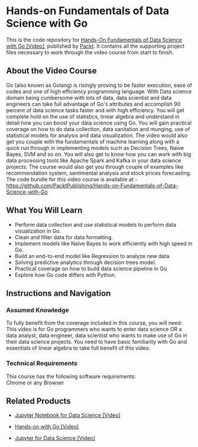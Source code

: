 # Hands-on Fundamentals of Data Science with Go
This is the code repository for [Hands-On Fundamentals of Data Science with Go [Video]](https://www.packtpub.com/big-data-and-business-intelligence/hands-fundamentals-data-science-go-video), published by [Packt](https://www.packtpub.com/?utm_source=github). It contains all the supporting project files necessary to work through the video course from start to finish.
## About the Video Course
Go (also known as Golang) is risingly proving to be faster execution, ease of codes and one of high efficiency programming language. With Data science domain being cumbersome with lots of data, data scientist and data engineers can take full advantage of Go's attributes and accomplish 90 percent of data science tasks faster and with high efficiency.
You will get complete hold on the use of statistics, linear algebra and understand in detail how you can boost your data science using Go. You will gain practical coverage on how to do data collection, data sanitation and munging, use of statistical models for analysis and data visualization. The video would also get you couple with the fundamentals of machine learning along with a quick run through in implementing models such as Decision Trees, Naive Bayes, SVM and so on. You will also get to know how you can work with big data processing tools like Apache Spark and Kafka in your data science projects. The course would also get you through couple of examples like recommendation system, sentimental analysis and stock prices forecasting.
The code bundle for this video course is available at - https://github.com/PacktPublishing/Hands-on-Fundamentals-of-Data-Science-with-Go

<H2>What You Will Learn</H2>
<DIV class=book-info-will-learn-text>
<UL>
<LI> Perform data collection and use statistical models to perform data visualization in Go.
<LI> Clean and filter data for data formatting.
<LI> Implement models like Naïve Bayes to work efficiently with high speed in Go. 
<LI> Build an end-to-end model like Regression to analyze new data.
<LI> Solving predictive analytics through decision trees model.
<LI> Practical coverage on how to build data science pipeline in Go
<LI> Explore how Go code differs with Python.</UL></DIV>

## Instructions and Navigation
### Assumed Knowledge
To fully benefit from the coverage included in this course, you will need:<br/>
This video is for Go programmers who wants to enter data science OR a data analyst, data engineer, data scientist who wants to make use of Go in their data science projects. You need to have basic familiarity with Go and essentials of linear algebra to take full benefit of this video.
### Technical Requirements
This course has the following software requirements:<br/>
Chrome or any Browser<br/>



## Related Products
* [Jupyter Notebook for Data Science [Video]](https://india.packtpub.com/in/application-development/jupyter-notebook-data-science-video)

* [Hands-on with Go [Video]](https://india.packtpub.com/in/application-development/hands-go-video)

* [Jupyter for Data Science [Video]](https://india.packtpub.com/in/big-data-and-business-intelligence/jupyter-data-science-video)
